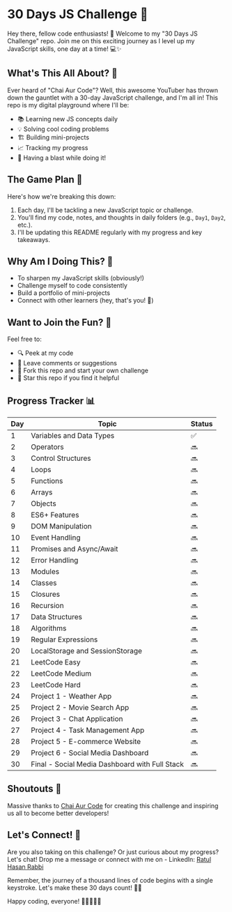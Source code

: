 # 30 Days JS Challenge 🚀

Hey there, fellow code enthusiasts! 👋 Welcome to my "30 Days JS Challenge" repo. Join me on this exciting journey as I level up my JavaScript skills, one day at a time! 💻✨

## What's This All About? 🤔

Ever heard of "Chai Aur Code"? Well, this awesome YouTuber has thrown down the gauntlet with a 30-day JavaScript challenge, and I'm all in! This repo is my digital playground where I'll be:

- 📚 Learning new JS concepts daily
- 💡 Solving cool coding problems
- 🏗️ Building mini-projects
- 📈 Tracking my progress
- 🎉 Having a blast while doing it!

## The Game Plan 📅

Here's how we're breaking this down:

1. Each day, I'll be tackling a new JavaScript topic or challenge.
2. You'll find my code, notes, and thoughts in daily folders (e.g., `Day1`, `Day2`, etc.).
3. I'll be updating this README regularly with my progress and key takeaways.

## Why Am I Doing This? 🎯

- To sharpen my JavaScript skills (obviously!)
- Challenge myself to code consistently
- Build a portfolio of mini-projects
- Connect with other learners (hey, that's you! 👋)

## Want to Join the Fun? 🙌

Feel free to:
- 🔍 Peek at my code
- 💬 Leave comments or suggestions
- 🍴 Fork this repo and start your own challenge
- 🌟 Star this repo if you find it helpful

## Progress Tracker 📊


| Day | Topic                                           | Status |
|-----|------------------------------------------------|--------|
| 1   | Variables and Data Types                        | ✅      |
| 2   | Operators                                       | 🔜     |
| 3   | Control Structures                              | 🔜     |
| 4   | Loops                                           | 🔜     |
| 5   | Functions                                       | 🔜     |
| 6   | Arrays                                          | 🔜     |
| 7   | Objects                                         | 🔜     |
| 8   | ES6+ Features                                   | 🔜     |
| 9   | DOM Manipulation                                | 🔜     |
| 10  | Event Handling                                  | 🔜     |
| 11  | Promises and Async/Await                        | 🔜     |
| 12  | Error Handling                                  | 🔜     |
| 13  | Modules                                         | 🔜     |
| 14  | Classes                                         | 🔜     |
| 15  | Closures                                        | 🔜     |
| 16  | Recursion                                       | 🔜     |
| 17  | Data Structures                                 | 🔜     |
| 18  | Algorithms                                      | 🔜     |
| 19  | Regular Expressions                             | 🔜     |
| 20  | LocalStorage and SessionStorage                 | 🔜     |
| 21  | LeetCode Easy                                   | 🔜     |
| 22  | LeetCode Medium                                 | 🔜     |
| 23  | LeetCode Hard                                   | 🔜     |
| 24  | Project 1 - Weather App                         | 🔜     |
| 25  | Project 2 - Movie Search App                    | 🔜     |
| 26  | Project 3 - Chat Application                    | 🔜     |
| 27  | Project 4 - Task Management App                 | 🔜     |
| 28  | Project 5 - E-commerce Website                  | 🔜     |
| 29  | Project 6 - Social Media Dashboard              | 🔜     |
| 30  | Final - Social Media Dashboard with Full Stack  | 🔜     |


## Shoutouts 📣

Massive thanks to [Chai Aur Code](https://www.youtube.com/@chaiaurcode) for creating this challenge and inspiring us all to become better developers!

## Let's Connect! 🤝

Are you also taking on this challenge? Or just curious about my progress? Let's chat! Drop me a message or connect with me on - LinkedIn: [Ratul Hasan Rabbi](https://www.linkedin.com/in/ratul-hasan-rabbi/)

Remember, the journey of a thousand lines of code begins with a single keystroke. Let's make these 30 days count! 💪😄

Happy coding, everyone! 🎊👩‍💻👨‍💻
